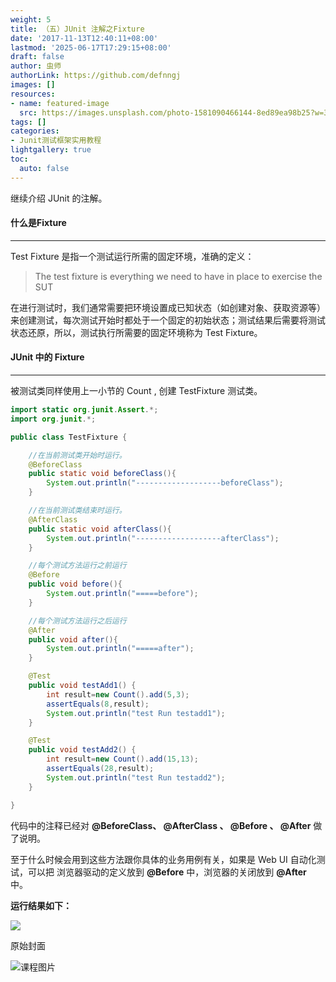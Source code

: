 ```yaml
---
weight: 5
title: （五）JUnit 注解之Fixture
date: '2017-11-13T12:40:11+08:00'
lastmod: '2025-06-17T17:29:15+08:00'
draft: false
author: 虫师
authorLink: https://github.com/defnngj
images: []
resources:
- name: featured-image
  src: https://images.unsplash.com/photo-1581090466144-8ed89ea98b25?w=300
tags: []
categories:
- Junit测试框架实用教程
lightgallery: true
toc:
  auto: false
---
```




继续介绍 JUnit 的注解。

#### 什么是Fixture
----
Test Fixture 是指一个测试运行所需的固定环境，准确的定义：

> The test fixture is everything we need to have in place to exercise the SUT

在进行测试时，我们通常需要把环境设置成已知状态（如创建对象、获取资源等）来创建测试，每次测试开始时都处于一个固定的初始状态；测试结果后需要将测试状态还原，所以，测试执行所需要的固定环境称为 Test Fixture。

#### JUnit 中的 Fixture
---
被测试类同样使用上一小节的 Count , 创建 TestFixture 测试类。
```java
import static org.junit.Assert.*;
import org.junit.*;

public class TestFixture {

    //在当前测试类开始时运行。
    @BeforeClass
    public static void beforeClass(){
        System.out.println("-------------------beforeClass");
    }

    //在当前测试类结束时运行。
    @AfterClass
    public static void afterClass(){
        System.out.println("-------------------afterClass");
    }

    //每个测试方法运行之前运行
    @Before
    public void before(){
        System.out.println("=====before");
    }

    //每个测试方法运行之后运行
    @After
    public void after(){
        System.out.println("=====after");
    }

    @Test
    public void testAdd1() {
        int result=new Count().add(5,3);
        assertEquals(8,result);
        System.out.println("test Run testadd1");
    }

    @Test
    public void testAdd2() {
        int result=new Count().add(15,13);
        assertEquals(28,result);
        System.out.println("test Run testadd2");
    }

}

```
代码中的注释已经对 __@BeforeClass、 @AfterClass 、  @Before 、  @After__ 做了说明。

至于什么时候会用到这些方法跟你具体的业务用例有关，如果是 Web UI 自动化测试，可以把 浏览器驱动的定义放到 __@Before__ 中，浏览器的关闭放到 __@After__ 中。

__运行结果如下：__

![](http://img.testclass.net/junit_run_result_2.png)




原始封面

![课程图片](https://images.unsplash.com/photo-1581090466144-8ed89ea98b25?w=300)

